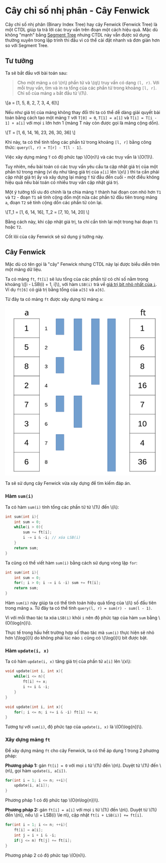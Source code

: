 # Cây chỉ số nhị phân - Cây Fenwick

Cây chỉ số nhị phân (Binary Index Tree) hay cây Fenwick (Fenwick Tree) là một CTDL giúp ta trả lời các truy vấn trên đoạn một cách hiệu quả. Mặc dù không "mạnh" bằng [Segment Tree](./segment-tree.md) nhưng CTDL này vẫn được sử dụng thường xuyên trong lập trình thi đấu vì có thể cài đặt nhanh và đơn giản hơn so với Segment Tree.

## Tư tưởng

Ta sẽ bắt đầu với bài toán sau:

> Cho một mảng `a` có \\(n\\) phần tử và \\(q\\) truy vấn có dạng `(l, r)`. Với mỗi truy vấn, tìm và in ra tổng của các phần tử trong khoảng `[l, r]`. Chỉ số của mảng `a` bắt đầu từ \\(1\\).

\\[a = [1, 5, 8, 2, 7, 3, 4, 6]\\]

Nếu như giá trị của mảng không thay đổi thì ta có thể dễ dàng giải quyết bài toán bằng cách tạo một mảng `T` với `T[0] = 0`, `T[1] = a[1]` và `T[i] = T[i - 1] + a[i]` với mọi `i` lớn hơn 1 (mảng T này còn được gọi là mảng cộng dồn).

\\[T = [1, 6, 14, 16, 23, 26, 30, 36] \\]

Khi này, ta có thể tính tổng các phần tử trong khoảng `[l, r]` bằng công thức: `query(l, r) = T[r] - T[l - 1]`.

Việc xây dựng mảng `T` có độ phức tạp \\(O(n)\\) và các truy vấn là \\(O(1)\\).

Tuy nhiên, nếu bài toán có các truy vấn yêu cầu ta cập nhật giá trị của một phần tử trong mảng (ví dụ như tăng giá trị của `a[i]` lên \\(x\\) ) thì ta cần phải cập nhật giá trị ấy và xây dựng lại mảng `T` từ đầu đến cuối - một điều không hiệu quả nếu bài toán có nhiều truy vấn cập nhật giá trị.

Một ý tưởng tối ưu đó chính là ta chia mảng `T` thành hai đoạn con nhỏ hơn `T1` và `T2` - đoạn `T1` sẽ tính cộng dồn một nửa các phần tử đầu tiên trong mảng `a`, đoạn `T2` sẽ tính cộng dồn các phần tử còn lại.  

\\[T_1 = [1, 6, 14, 16],  T_2 = [7, 10, 14, 20] \\]

Bằng cách này, khi cập nhật giá trị, ta chỉ cần tính lại một trong hai đoạn `T1` hoặc `T2`.

Cốt lõi của cây Fenwick sẽ sử dụng ý tưởng này.

## Cây Fenwick

Mặc dù có tên gọi là "cây" Fenwick nhưng CTDL này lại được biểu diễn trên một mảng dữ liệu. 

Ta có mảng `ft`, `ft[i]` sẽ lưu tổng của các phần tử có chỉ số nằm trong khoảng \\([i - LSB(i) + 1, i]\\), với hàm `LSB(i)` trả về [giá trị bit nhỏ nhất của `i`](../basic/bit-manipulation.html#tìm-bit-có-giá-trị-nhỏ-nhất). Ví dụ `ft[6]` có giá trị bằng tổng của `a[5]` và `a[6]`.

Từ đây ta có mảng `ft` được xây dựng từ mảng `a`:

<center>
<img src="../images/fenwick.png" alt="Fenwick"/>
</center>

Ta sẽ sử dụng cây Fenwick vừa xây dựng để tìm kiếm đáp án.

### Hàm `sum(i)`

Ta có hàm `sum(i)` tính tổng các phần tử từ \\(1\\) đến \\(i\\):

```C++
int sum(int i){
	int sum = 0;
	while(i > 0){
		sum += ft[i];
		i -= i & -i; // xóa LSB(i)
	}
	return sum;
}
```

Ta cũng có thể viết hàm `sum(i)` bằng cách sử dụng vòng lặp `for`:

```C++
int sum(int i){
	int sum = 0;
	for(; i > 0; i -= i & -i) sum += ft[i];
	return sum;
}
```

Hàm `sum(i)` này giúp ta có thể tính toán hiệu quả tổng của \\(i\\) số đầu tiên trong mảng `a`. Từ đây ta có thể tính `query(l, r) = sum(r) - sum(l - 1)`.

Vì với mỗi thao tác ta xóa `LSB(i)` khỏi `i` nên độ phức tạp của hàm `sum` bằng \\(O(\log{n})\\). 

Thực tế trong hầu hết trường hợp số thao tác mà `sum(i)` thực hiện sẽ nhỏ hơn \\(\log{i}\\) do không phải lúc nào `i` cũng có \\(\log{i}\\) bit được bật.

### Hàm `update(i, x)`

Ta có hàm `update(i, x)` tăng giá trị của phần tử `a[i]` lên \\(x\\):

```C++
void update(int i, int x){
	while(i <= n){
		ft[i] += x;
		i += i & -i; 
	}
}
```

```C++
void update(int i, int x){
	for(; i <= n; i += i & -i) ft[i] += x;
}
```

Tương tự với `sum(i)`, độ phức tạp của `update(i, x)` là \\(O(\log{n})\\).

### Xây dựng mảng `ft`

Để xây dựng mảng `ft` cho cây Fenwick, ta có thể áp dụng 1 trong 2 phương pháp:

**Phương pháp 1:** gán `ft[i] = 0` với mọi `i` từ \\(1\\) đến \\(n\\). Duyệt từ \\(1\\) đến \\(n\\), gọi hàm `update(i, a[i])`.

```C++
for(int i = 1; i <= n; ++i){
	update(i, a[i]);
}
```

Phương pháp 1 có độ phức tạp \\(O(n\log{n})\\).

**Phương pháp 2:** gán `ft[i] = a[i]` với mọi `i` từ \\(1\\) đến \\(n\\). Duyệt từ \\(1\\) đến \\(n\\), nếu \\(i + LSB(i) \le n\\), cập nhật `ft[i + LSB(i)] += ft[i]`. 

```C++
for(int i = 1; i <= n; ++i){
	ft[i] = a[i];
	int j = i + i & -i;
	if(j <= n) ft[j] += ft[i];
}
```

Phương pháp 2 có độ phức tạp \\(O(n)\\).